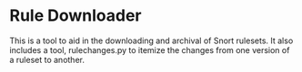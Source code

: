 Rule Downloader
===============

This is a tool to aid in the downloading and archival of Snort
rulesets.  It also includes a tool, rulechanges.py to itemize the
changes from one version of a ruleset to another.
